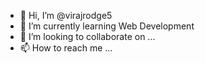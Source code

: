 - 👋 Hi, I’m @virajrodge5
- 🌱 I’m currently learning Web Development
- 💞️ I’m looking to collaborate on ...
- 📫 How to reach me ...

<!---
virajrodge5/virajrodge5 is a ✨ special ✨ repository because its `README.md` (this file) appears on your GitHub profile.
You can click the Preview link to take a look at your changes.
--->
